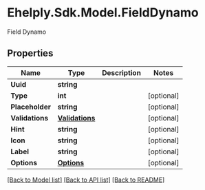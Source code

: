 # Ehelply.Sdk.Model.FieldDynamo
Field Dynamo

## Properties

Name | Type | Description | Notes
------------ | ------------- | ------------- | -------------
**Uuid** | **string** |  | 
**Type** | **int** |  | [optional] 
**Placeholder** | **string** |  | [optional] 
**Validations** | [**Validations**](Validations.md) |  | [optional] 
**Hint** | **string** |  | [optional] 
**Icon** | **string** |  | [optional] 
**Label** | **string** |  | [optional] 
**Options** | [**Options**](Options.md) |  | [optional] 

[[Back to Model list]](../README.md#documentation-for-models) [[Back to API list]](../README.md#documentation-for-api-endpoints) [[Back to README]](../README.md)

